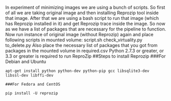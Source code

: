 In experiment of minimizing images we are using a bunch of scripts.
So first of all we are taking original image and then installing
Reprozip tool inside that image. After that we are using a bash script
to run that image (which has Reprozip installed in it) and get
Reprozip trace inside the image. So now as we have a list of
packages that are necessary for the pipeline to function.
Now run instance of original image (without Reprozip) again
and place following scripts in mounted volume:
script.sh
check_virtuality.py
to_delete.py
Also place the necessary list of packages that you got from
packages in the mounted volume in required.csv
Python 2.7.3 or greater, or 3.3 or greater is required to run ReproZip
##Steps to install Reprozip
###For Debian and Ubuntu
```
apt-get install python python-dev python-pip gcc libsqlite3-dev libssl-dev libffi-dev

###For Fedora and CentOS
```
```
pip install -U reprozip
```

